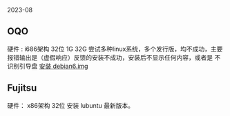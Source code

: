 2023-08

## OQO
硬件 : i686架构 32位  1G 32G 
尝试多种linux系统，多个发行版，均不成功，主要报错输出是（虚假响应）反馈的安装不成功，安装后不显示任何内容，或者是 不识别引导盘
[安装 debian6.img](https://cdimage.debian.org/mirror/cdimage/archive/6.0.1-live/i386/usb-hdd/debian-live-6.0.1-i386-gnome-desktop.img)

## Fujitsu
硬件： x86架构 32位 安装 lubuntu 最新版本。